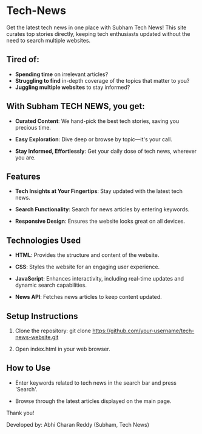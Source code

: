 # Tech-News

Get the latest tech news in one place with Subham Tech News! This site curates top stories directly, keeping tech enthusiasts updated without the need to search multiple websites.

## Tired of:

- **Spending time** on irrelevant articles?
- **Struggling to find** in-depth coverage of the topics that matter to you?
- **Juggling multiple websites** to stay informed?

## With Subham TECH NEWS, you get:

- **Curated Content**: We hand-pick the best tech stories, saving you precious time.

- **Easy Exploration**: Dive deep or browse by topic—it's your call.

- **Stay Informed, Effortlessly**: Get your daily dose of tech news, wherever you are.

## Features

- **Tech Insights at Your Fingertips**: Stay updated with the latest tech news.

- **Search Functionality**: Search for news articles by entering keywords.

- **Responsive Design**: Ensures the website looks great on all devices.

## Technologies Used

- **HTML**: Provides the structure and content of the website.

- **CSS**: Styles the website for an engaging user experience.

- **JavaScript**: Enhances interactivity, including real-time updates and dynamic search capabilities.

- **News API**: Fetches news articles to keep content updated.

## Setup Instructions

1. Clone the repository: git clone https://github.com/your-username/tech-news-website.git
  
2. Open index.html in your web browser.

## How to Use

- Enter keywords related to tech news in the search bar and press 'Search'.

- Browse through the latest articles displayed on the main page.

Thank you!

Developed by: Abhi Charan Reddy (Subham, Tech News)
